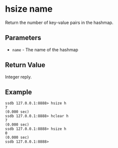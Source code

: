# hsize name

Return the number of key-value pairs in the hashmap.

## Parameters

* `name` - The name of the hashmap

## Return Value

Integer reply.

## Example

	ssdb 127.0.0.1:8888> hsize h
	7
	(0.000 sec)
	ssdb 127.0.0.1:8888> hclear h
	7
	(0.000 sec)
	ssdb 127.0.0.1:8888> hsize h
	0
	(0.000 sec)
	ssdb 127.0.0.1:8888> 
